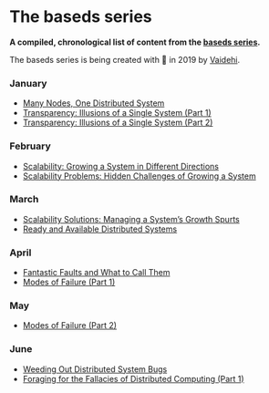 # The baseds series
__A compiled, chronological list of content from the [baseds series](https://medium.com/baseds).__

The baseds series is being created with 💛 in 2019 by [Vaidehi](https://twitter.com/vaidehijoshi).

### January		
- [Many Nodes, One Distributed System](https://medium.com/baseds/many-nodes-one-distributed-system-9921f85205c4)
- [Transparency: Illusions of a Single System (Part 1)](https://medium.com/baseds/transparency-illusions-of-a-single-system-part-1-b01c25f7dddd)
- [Transparency: Illusions of a Single System (Part 2)](https://medium.com/baseds/transparency-illusions-of-a-single-system-part-2-2b21c5047774)

### February		
- [Scalability: Growing a System in Different Directions](https://medium.com/baseds/scalability-growing-a-system-in-different-directions-ae16469c4cb3)
- [Scalability Problems: Hidden Challenges of Growing a System](https://medium.com/baseds/scalability-problems-hidden-challenges-of-growing-a-system-f74313b063c3)

### March	
- [Scalability Solutions: Managing a System’s Growth Spurts](https://medium.com/baseds/scalability-solutions-managing-a-systems-growth-spurts-d8abc9143fac)
- [Ready and Available Distributed Systems](https://medium.com/baseds/ready-and-available-distributed-systems-161023aca378)

### April	
- [Fantastic Faults and What to Call Them](https://medium.com/baseds/fantastic-faults-and-what-to-call-them-56d91a1b198c)
- [Modes of Failure (Part 1)](https://medium.com/baseds/modes-of-failure-part-1-6687504bfed6)

### May	
- [Modes of Failure (Part 2)](https://medium.com/baseds/modes-of-failure-part-2-4d050794be2f)

### June
- [Weeding Out Distributed System Bugs](https://medium.com/baseds/weeding-out-distributed-system-bugs-28a01e37f70c)
- [Foraging for the Fallacies of Distributed Computing (Part 1)](https://medium.com/baseds/foraging-for-the-fallacies-of-distributed-computing-part-1-1b35c3b85b53)
